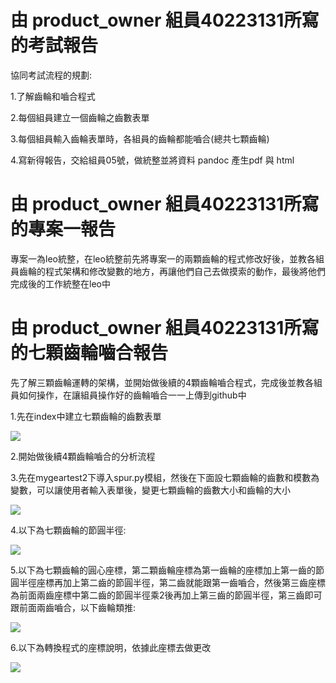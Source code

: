 # 由 product_owner 組員40223131所寫的考試報告
協同考試流程的規劃:

1.了解齒輪和嚙合程式

2.每個組員建立一個齒輪之齒數表單

3.每個組員輸入齒輪表單時，各組員的齒輪都能嚙合(總共七顆齒輪)

4.寫新得報告，交給組員05號，做統整並將資料 pandoc 產生pdf 與 html

# 由 product_owner 組員40223131所寫的專案一報告

專案一為leo統整，在leo統整前先將專案一的兩顆齒輪的程式修改好後，並教各組員齒輪的程式架構和修改變數的地方，再讓他們自己去做摸索的動作，最後將他們完成後的工作統整在leo中

# 由 product_owner 組員40223131所寫的七顆齒輪嚙合報告

先了解三顆齒輪運轉的架構，並開始做後續的4顆齒輪嚙合程式，完成後並教各組員如何操作，在讓組員操作好的齒輪嚙合一一上傳到github中

1.先在index中建立七顆齒輪的齒數表單

![](https://copy.com/pACMaoXJ4kpPvEtx)

2.開始做後續4顆齒輪嚙合的分析流程

3.先在mygeartest2下導入spur.py模組，然後在下面設七顆齒輪的齒數和模數為變數，可以讓使用者輸入表單後，變更七顆齒輪的齒數大小和齒輪的大小

![](https://copy.com/KnQpQzCYszRrIz4Q)

4.以下為七顆齒輪的節圓半徑:

![](https://copy.com/kf8GdJeHsIOCshTN)

5.以下為七顆齒輪的圓心座標，第二顆齒輪座標為第一齒輪的座標加上第一齒的節圓半徑座標再加上第二齒的節圓半徑，第二齒就能跟第一齒嚙合，然後第三齒座標為前面兩齒座標中第二齒的節圓半徑乘2後再加上第三齒的節圓半徑，第三齒即可跟前面兩齒嚙合，以下齒輪類推:

![](https://copy.com/rxpyZx3agHjhL4GZ)

6.以下為轉換程式的座標說明，依據此座標去做更改

![](https://copy.com/a3IYj0e2Iz0UxexS)
